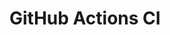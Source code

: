 # GitHub Actions CI

































































































































































































































































